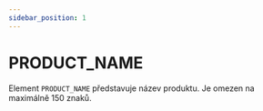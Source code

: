 ```yaml
---
sidebar_position: 1
---
```


# PRODUCT_NAME

Element `PRODUCT_NAME` představuje název produktu. Je omezen na maximálně 150 znaků.
